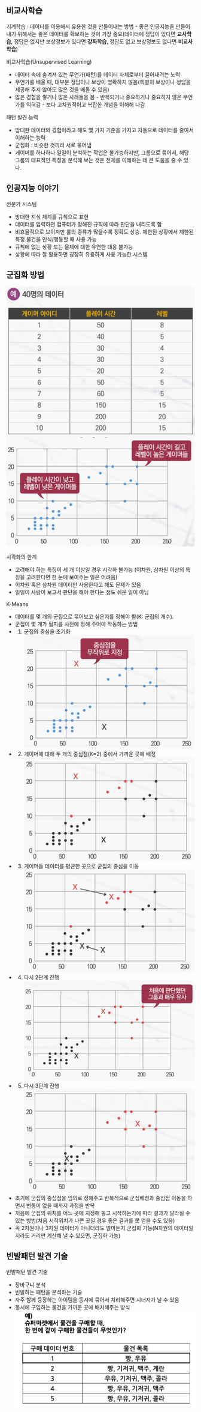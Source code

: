 ## 비교사학습

기계학습 : 데이터를 이용해서 유용한 것을 만들어내는 방법 - 좋은 인공지능을 만들어내기 위해서는 좋은 데이터를 확보하는 것이 가장 중요(데이터에 정답이 있다면 **교사학습**, 정답은 없지만 보상정보가 있다면 **강화학습**, 정답도 없고 보상정보도 없다면 **비교사학습**)

비교사학습(Unsupervised Learning)
- 데이터 속에 숨겨져 있는 무언가(패턴)를 데이터 자체로부터 끌어내려는 노력
- 무언가를 배울 때, 대부분 정답이나 보상이 명확하지 않음(특별히 보상이나 정답을 제공해 주지 않아도 많은 것을 배울 수 있음)
- 많은 경험을 쌓거나 많은 사례들을 봄 - 반복되거나 중요하거나 중요하지 않은 무언가를 익혀감 - 보다 고차원적이고 복잡한 개념을 이해해 나감

패턴 발견 능력
- 방대한 데이터와 경험이라고 해도 몇 가지 기준을 가지고 자동으로 데이터를 줄여서 이해하는 능력
- 군집화 : 비슷한 것끼리 서로 묶어냄
- 게이머를 하나하나 일일이 분석하는 작업은 불가능하지만, 그룹으로 묶어서, 해당 그룹의 대표적인 특징을 분석해 보는 것운 전체를 이해하는 데 큰 도움을 줄 수 있다.

## 인공지능 이야기

전문가 시스템
- 방대한 지식 체계를 규칙으로 표현
- 데이터를 입력하면 컴퓨터가 정해진 규칙에 따라 판단을 내리도록 함
- 비효율적으로 보이지만 룰의 종류가 많을수록 정확도 상승. 제한된 상황에서 제한된 특정 물건을 인식/행동할 때 사용 가능
- 규칙에 없는 상황 또는 물체에 대한 유연한 대응 불가능
- 상황에 따라 잘 활용하면 굉장히 유용하게 사용 가능한 시스템

## 군집화 방법

![week10_1.png](images/week10_1.png)    
![week10_2.png](images/week10_2.png)    

시각화의 한계
- 고려해야 하는 특징이 세 개 이상일 경우 시각화 불가능 (이차원, 삼차원 이상의 특징을 고려한다면 한 눈에 보여주는 일은 어려움)
- 이차원 혹은 삼차원 데이터만 사용한다고 해도 문제가 있음
- 일일이 사람이 보고서 판단을 해야 한다는 점도 쉬운 일이 아님

K-Means  
- 데이터를 몇 개의 군집으로 묶어보고 싶은지를 정해야 함(K: 군집의 개수).
- 군집이 몇 개가 될지를 사전에 정해 주어야 작동하는 방법
- 1. 군집의 중심을 초기화    
![week10_3.png](images/week10_3.png)       
- 2. 게이머에 대해 두 개의 중심점(K=2) 중에서 가까운 곳에 배정    
![week10_4.png](images/week10_4.png)       
- 3. 게이머들 데이터를 평균한 곳으로 군집의 중심을 이동    
![week10_5.png](images/week10_5.png)       
- 4. 다시 2단계 진행    
![week10_6.png](images/week10_6.png)       
- 5. 다시 3단계 진행    
![week10_7.png](images/week10_7.png)  
- 초기에 군집의 중심점을 임의로 정해주고 반복적으로 군집배정과 중심점 이동을 하면서 변동이 없을 때까지 과정을 반복
- 처음에 군집의 위치를 어느 곳에 지정해 놓고 시작하는가에 따라 결과가 달라질 수 있는 방법(처음 시작위치가 나쁜 곳일 경우 좋은 결과를 못 얻을 수도 있음)
- 꼭 2차원이나 3차원 데이터가 아니더라도 얼마든지 군집화 가능(N차원의 데이터일지라도 거리만 계산해 낼 수 있으면, 군집화 가능)

## 빈발패턴 발견 기술

빈발패턴 발견 기술
- 장바구니 분석
- 빈발하는 패턴을 분석하는 기술
- 자주 함께 등장하는 아이템을 동시에 묶어서 처리해주면 시너지가 날 수 있음
- 동시에 구입하는 물건을 가까운 곳에 배치해주는 방식    
![week10_8.png](images/week10_8.png)  
